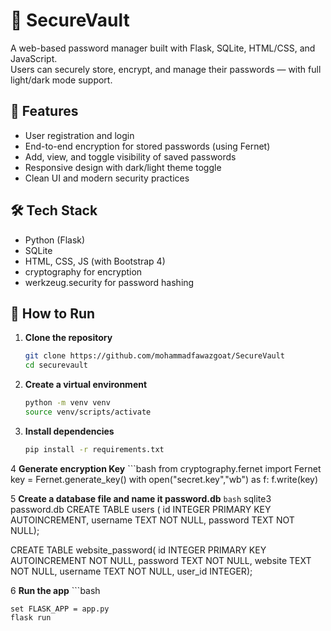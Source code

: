 # 🔐 SecureVault

A web-based password manager built with Flask, SQLite, HTML/CSS, and JavaScript.  
Users can securely store, encrypt, and manage their passwords — with full light/dark mode support.

## 🌟 Features
- User registration and login
- End-to-end encryption for stored passwords (using Fernet)
- Add, view, and toggle visibility of saved passwords
- Responsive design with dark/light theme toggle
- Clean UI and modern security practices

## 🛠 Tech Stack
- Python (Flask)
- SQLite
- HTML, CSS, JS (with Bootstrap 4)
- cryptography for encryption
- werkzeug.security for password hashing

## 🚀 How to Run
1. **Clone the repository**
   ```bash
   git clone https://github.com/mohammadfawazgoat/SecureVault
   cd securevault
2. **Create a virtual environment**
    ```bash
    python -m venv venv
    source venv/scripts/activate
3. **Install dependencies**
    ```bash
    pip install -r requirements.txt
4 **Generate encryption Key**
    ```bash
    from cryptography.fernet import Fernet
    key = Fernet.generate_key()
    with open("secret.key","wb") as f:
        f.write(key)

5 **Create a database file and name it password.db**
   ```bash```
   sqlite3 password.db
   CREATE TABLE users (
   id INTEGER PRIMARY KEY AUTOINCREMENT,
   username TEXT NOT NULL,
   password TEXT NOT NULL);

   CREATE TABLE website_password(
   id INTEGER PRIMARY KEY AUTOINCREMENT NOT NULL,
   password TEXT NOT NULL,
   website TEXT NOT NULL,
   username TEXT NOT NULL, user_id INTEGER);



 6 **Run the app**
    ```bash
    
    set FLASK_APP = app.py
    flask run    
